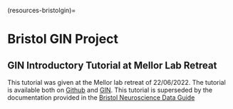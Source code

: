 (resources-bristolgin)=
# Bristol GIN Project

## GIN Introductory Tutorial at Mellor Lab Retreat
This tutorial was given at the Mellor lab retreat of 22/06/2022. The tutorial is available both on [Github](https://github.com/dervinism/GIN-tutorial-Mellor-lab-retreat-22-06-2022) and [GIN](https://gin.g-node.org/dervinism/GIN-tutorial-Mellor-lab-retreat-22-06-2022). This tutorial is superseded by the documentation provided in the [Bristol Neuroscience Data Guide](welcome)